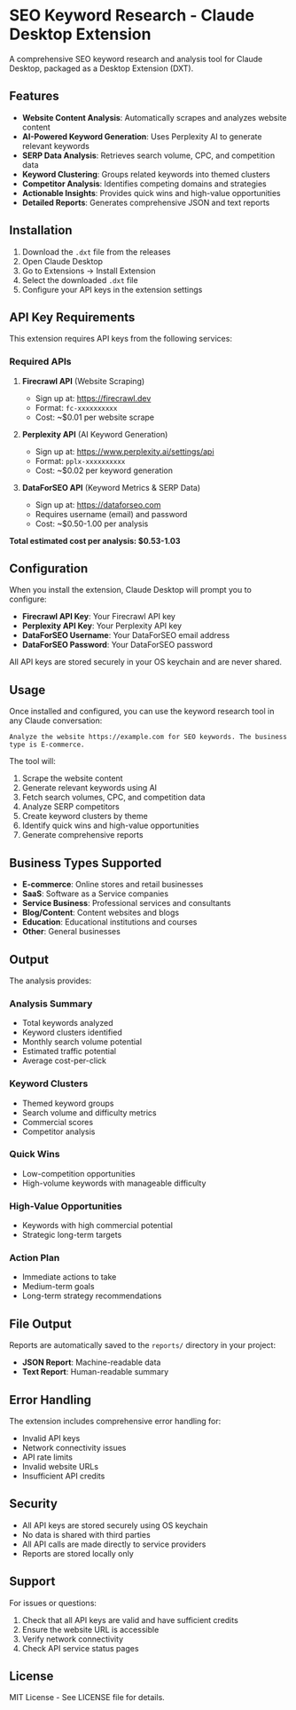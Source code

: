 # SEO Keyword Research - Claude Desktop Extension

A comprehensive SEO keyword research and analysis tool for Claude Desktop, packaged as a Desktop Extension (DXT).

## Features

- **Website Content Analysis**: Automatically scrapes and analyzes website content
- **AI-Powered Keyword Generation**: Uses Perplexity AI to generate relevant keywords
- **SERP Data Analysis**: Retrieves search volume, CPC, and competition data
- **Keyword Clustering**: Groups related keywords into themed clusters
- **Competitor Analysis**: Identifies competing domains and strategies
- **Actionable Insights**: Provides quick wins and high-value opportunities
- **Detailed Reports**: Generates comprehensive JSON and text reports

## Installation

1. Download the `.dxt` file from the releases
2. Open Claude Desktop
3. Go to Extensions → Install Extension
4. Select the downloaded `.dxt` file
5. Configure your API keys in the extension settings

## API Key Requirements

This extension requires API keys from the following services:

### Required APIs

1. **Firecrawl API** (Website Scraping)
   - Sign up at: https://firecrawl.dev
   - Format: `fc-xxxxxxxxxx`
   - Cost: ~$0.01 per website scrape

2. **Perplexity API** (AI Keyword Generation)
   - Sign up at: https://www.perplexity.ai/settings/api
   - Format: `pplx-xxxxxxxxxx`
   - Cost: ~$0.02 per keyword generation

3. **DataForSEO API** (Keyword Metrics & SERP Data)
   - Sign up at: https://dataforseo.com
   - Requires username (email) and password
   - Cost: ~$0.50-1.00 per analysis

**Total estimated cost per analysis: $0.53-1.03**

## Configuration

When you install the extension, Claude Desktop will prompt you to configure:

- **Firecrawl API Key**: Your Firecrawl API key
- **Perplexity API Key**: Your Perplexity API key  
- **DataForSEO Username**: Your DataForSEO email address
- **DataForSEO Password**: Your DataForSEO password

All API keys are stored securely in your OS keychain and are never shared.

## Usage

Once installed and configured, you can use the keyword research tool in any Claude conversation:

```
Analyze the website https://example.com for SEO keywords. The business type is E-commerce.
```

The tool will:
1. Scrape the website content
2. Generate relevant keywords using AI
3. Fetch search volumes, CPC, and competition data
4. Analyze SERP competitors
5. Create keyword clusters by theme
6. Identify quick wins and high-value opportunities
7. Generate comprehensive reports

## Business Types Supported

- **E-commerce**: Online stores and retail businesses
- **SaaS**: Software as a Service companies
- **Service Business**: Professional services and consultants
- **Blog/Content**: Content websites and blogs
- **Education**: Educational institutions and courses
- **Other**: General businesses

## Output

The analysis provides:

### Analysis Summary
- Total keywords analyzed
- Keyword clusters identified
- Monthly search volume potential
- Estimated traffic potential
- Average cost-per-click

### Keyword Clusters
- Themed keyword groups
- Search volume and difficulty metrics
- Commercial scores
- Competitor analysis

### Quick Wins
- Low-competition opportunities
- High-volume keywords with manageable difficulty

### High-Value Opportunities
- Keywords with high commercial potential
- Strategic long-term targets

### Action Plan
- Immediate actions to take
- Medium-term goals
- Long-term strategy recommendations

## File Output

Reports are automatically saved to the `reports/` directory in your project:
- **JSON Report**: Machine-readable data
- **Text Report**: Human-readable summary

## Error Handling

The extension includes comprehensive error handling for:
- Invalid API keys
- Network connectivity issues
- API rate limits
- Invalid website URLs
- Insufficient API credits

## Security

- All API keys are stored securely using OS keychain
- No data is shared with third parties
- All API calls are made directly to service providers
- Reports are stored locally only

## Support

For issues or questions:
1. Check that all API keys are valid and have sufficient credits
2. Ensure the website URL is accessible
3. Verify network connectivity
4. Check API service status pages

## License

MIT License - See LICENSE file for details. 